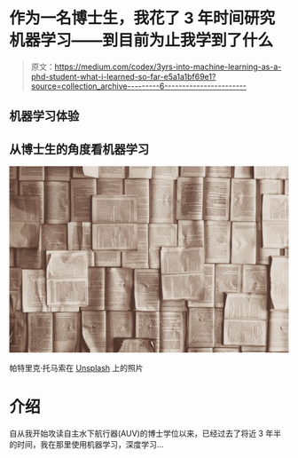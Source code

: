 # 作为一名博士生，我花了 3 年时间研究机器学习——到目前为止我学到了什么

> 原文：<https://medium.com/codex/3yrs-into-machine-learning-as-a-phd-student-what-i-learned-so-far-e5a1a1bf69e1?source=collection_archive---------6----------------------->

## 机器学习体验

## 从博士生的角度看机器学习

![](img/9db8cf60a036fb6530db733b4916c10a.png)

帕特里克·托马索在 [Unsplash](https://unsplash.com/s/photos/study-machine-learning?utm_source=unsplash&utm_medium=referral&utm_content=creditCopyText) 上的照片

# 介绍

自从我开始攻读自主水下航行器(AUV)的博士学位以来，已经过去了将近 3 年半的时间，我在那里使用机器学习，深度学习…